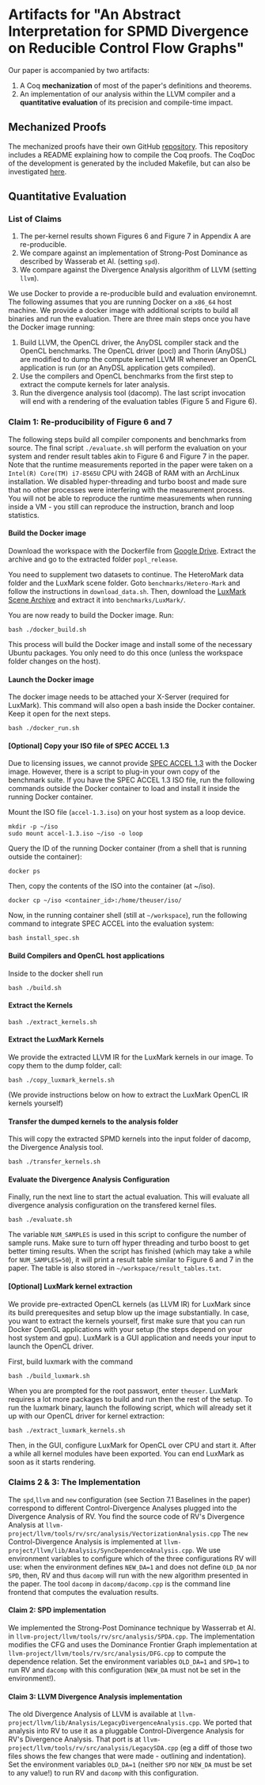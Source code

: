 # Artifacts for "An Abstract Interpretation for SPMD Divergence on Reducible Control Flow Graphs"

Our paper is accompanied by two artifacts:

1. A Coq **mechanization** of most of the paper's definitions and theorems.
2. An implementation of our analysis within the LLVM compiler and a **quantitative evaluation** of its precision and compile-time impact.

## Mechanized Proofs

The mechanized proofs have their own GitHub [repository](https://github.com/cdl-saarland/uniana).
This repository includes a README explaining how to compile the Coq proofs.
The CoqDoc of the development is generated by the included Makefile, but can also be investigated [here](https://compilers.cs.uni-saarland.de/projects/uniana/toc.html).

## Quantitative Evaluation

### List of Claims
1. The per-kernel results shown Figures 6 and Figure 7 in Appendix A are re-producible.
2. We compare against an implementation of Strong-Post Dominance as described by Wasserab et Al. (setting `spd`).
3. We compare against the Divergence Analysis algorithm of LLVM (setting `llvm`).

We use Docker to provide a re-producible build and evaluation environemnt.
The following assumes that you are running Docker on a `x86_64` host machine.
We provide a docker image with additional scripts to build all binaries and run the evaluation.
There are three main steps once you have the Docker image running:
1. Build LLVM, the OpenCL driver, the AnyDSL compiler stack and the OpenCL benchmarks.
The OpenCL driver (pocl) and Thorin (AnyDSL) are modified to dump the compute kernel LLVM IR whenever an OpenCL application is run (or an AnyDSL application gets compiled).
1. Use the compilers and OpenCL benchmarks from the first step to extract the compute kernels for later analysis.
1. Run the divergence analysis tool (dacomp).
The last script invocation will end with a rendering of the evaluation tables (Figure 5 and Figure 6).


### Claim 1: Re-producibility of Figure 6 and 7

The following steps build all compiler components and benchmarks from source.
The final script `./evaluate.sh` will perform the evaluation on your system and render result tables akin to Figure 6 and Figure 7 in the paper.
Note that the runtime measurements reported in the paper were taken on a `Intel(R) Core(TM) i7-8565U` CPU with 24GB of RAM with an ArchLinux installation. We disabled hyper-threading and turbo boost and made sure that no other processes were interfering with the measurement process.
You will not be able to reproduce the runtime measurements when running inside a VM - you still can reproduce the instruction, branch and loop statistics.

#### Build the Docker image

Download the workspace with the Dockerfile from [Google Drive](https://drive.google.com/file/d/1lQ2xXh_43xwLiYY36tLcmbCsCS0o8c6h/view?usp=sharing).
Extract the archive and go to the extracted folder `popl_release`.

You need to supplement two datasets to continue. The HeteroMark data folder and the LuxMark scene folder.
Goto `benchmarks/Hetero-Mark` and follow the instructions in `download_data.sh`.
Then, download the [LuxMark Scene Archive](https://github.com/LuxCoreRender/LuxMark/releases/download/luxmark_v4.0alpha0/scenes.tgz) and extract it into `benchmarks/LuxMark/`.

You are now ready to build the Docker image. Run:

    bash ./docker_build.sh

This process will build the Docker image and install some of the necessary Ubuntu packages.
You only need to do this once (unless the workspace folder changes on the host).

#### Launch the Docker image

The docker image needs to be attached your X-Server (required for LuxMark).
This command will also open a bash inside the Docker container.
Keep it open for the next steps.

    bash ./docker_run.sh


#### [Optional] Copy your ISO file of SPEC ACCEL 1.3

Due to licensing issues, we cannot provide [SPEC ACCEL 1.3](https://www.spec.org/accel/) with the Docker image.
However, there is a script to plug-in your own copy of the benchmark suite.
If you have the SPEC ACCEL 1.3 ISO file, run the following commands outside the Docker container to load and install it inside the running Docker container.

Mount the ISO file (`accel-1.3.iso`) on your host system as a loop device.

    mkdir -p ~/iso
    sudo mount accel-1.3.iso ~/iso -o loop

Query the ID of the running Docker container (from a shell that is running outside the container):

    docker ps

Then, copy the contents of the ISO into the container (at ~/iso).

    docker cp ~/iso <container_id>:/home/theuser/iso/

Now, in the running container shell (still at `~/workspace`), run the following command to integrate SPEC ACCEL into the evaluation system:

    bash install_spec.sh

#### Build Compilers and OpenCL host applications

Inside to the docker shell run

    bash ./build.sh

#### Extract the Kernels

    bash ./extract_kernels.sh

#### Extract the LuxMark Kernels

We provide the extracted LLVM IR for the LuxMark kernels in our image.
To copy them to the dump folder, call:

    bash ./copy_luxmark_kernels.sh

(We provide instructions below on how to extract the LuxMark OpenCL IR kernels yourself)



#### Transfer the dumped kernels to the analysis folder

This will copy the extracted SPMD kernels into the input folder of dacomp, the Divergence Analysis tool.

    bash ./transfer_kernels.sh

#### Evaluate the Divergence Analysis Configuration

Finally, run the next line to start the actual evaluation.
This will evaluate all divergence analysis configuration on the transfered kernel files.

    bash ./evaluate.sh

The variable `NUM_SAMPLES` is used in this script to configure the number of sample runs.
Make sure to turn off hyper threading and turbo boost to get better timing results.
When the script has finished (which may take a while for `NUM_SAMPLES=50`), it will print a result table similar to Figure 6 and 7 in the paper.
The table is also stored in `~/workspace/result_tables.txt`.



#### [Optional] LuxMark kernel extraction
We provide pre-extracted OpenCL kernels (as LLVM IR) for LuxMark since its build prerequesites and setup blow up the image substantially.
In case, you want to extract the kernels yourself, first make sure that you can run Docker OpenGL applications with your setup (the steps depend on your host system and gpu).
LuxMark is a GUI application and needs your input to launch the OpenCL driver.

First, build luxmark with the command

    bash ./build_luxmark.sh

When you are prompted for the root passwort, enter `theuser`. LuxMark requires a lot more packages to build and run then the rest of the setup.
To run the luxmark binary, launch the following script, which will already set it up with our OpenCL driver for kernel extraction:

    bash ./extract_luxmark_kernels.sh

Then, in the GUI, configure LuxMark for OpenCL over CPU and start it.
After a while all kernel modules have been exported.
You can end LuxMark as soon as it starts rendering.

### Claims 2 & 3: The Implementation

The `spd`,`llvm` and `new` configuration (see Section 7.1 Baselines in the paper) correspond to different Control-Divergence Analyses plugged into the Divergence Analysis of RV.
You find the source code of RV's Divergence Analysis at `llvm-project/llvm/tools/rv/src/analysis/VectorizationAnalysis.cpp` The `new` Control-Divergence Analysis is implemented at `llvm-project/llvm/lib/Analysis/SyncDependenceAnalysis.cpp`.
We use environment variables to configure which of the three configurations RV will use: when the environment defines `NEW_DA=1` and does not define `OLD_DA` nor `SPD`, then, RV and thus `dacomp` will run with the new algorithm presented in the paper.
The tool `dacomp` in `dacomp/dacomp.cpp` is the command line frontend that computes the evaluation results.

#### Claim 2: SPD implementation

We implemented the Strong-Post Dominance technique by Wasserrab et Al. in `llvm-project/llvm/tools/rv/src/analysis/SPDA.cpp`.
The implementation modifies the CFG and uses the Dominance Frontier Graph implementation at `llvm-project/llvm/tools/rv/src/analysis/DFG.cpp` to compute the dependence relation. Set the environment variables `OLD_DA=1` and `SPD=1` to run RV and `dacomp` with this configuration (`NEW_DA` must not be set in the environment!).

#### Claim 3: LLVM Divergence Analysis implementation

The old Divergence Analysis of LLVM is available at `llvm-project/llvm/lib/Analysis/LegacyDivergenceAnalysis.cpp`.
We ported that analysis into RV to use it as a pluggable Control-Divergence Analysis for RV's Divergence Analysis. That port is at `llvm-project/llvm/tools/rv/src/analysis/LegacySDA.cpp` (eg a diff of those two files shows the few changes that were made - outlining and indentation). Set the environment variables `OLD_DA=1` (neither `SPD` nor `NEW_DA` must be set to any value!) to run RV and `dacomp` with this configuration.
